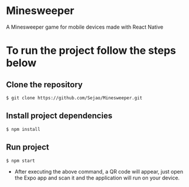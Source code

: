 # Minesweeper
 A Minesweeper game for mobile devices made with React Native

# To run the project follow the steps  below

## Clone the repository

```
$ git clone https://github.com/Sejao/Minesweeper.git
```

## Install project dependencies
```
$ npm install
```

## Run project
```
$ npm start
```
- After executing the above command, a QR code will appear, just open the Expo app and scan it and the application will run on your device.

